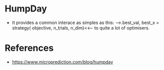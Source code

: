 # HumpDay
- It provides a common interace as simples as this: -->.best_val, best_x = strategy( objective, n_trials, n_dim)<<-- 
to quite a lot of optimisers.


# References
- https://www.microprediction.com/blog/humpday